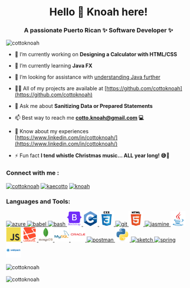 <!--
**cottoknoah/cottoknoah** is a ✨ _special_ ✨ repository because its `README.md` (this file) appears on your GitHub profile.

Here are some ideas to get you started:

- 🔭 I’m currently working on ...
- 🌱 I’m currently learning ...
- 👯 I’m looking to collaborate on ...
- 🤔 I’m looking for help with ...
- 💬 Ask me about ...
- 📫 How to reach me: ...
- 😄 Pronouns: ...
- ⚡ Fun fact: ...
-->

<h1 align="center">Hello 👋 Knoah here!</h1>
<h3 align="center">A passionate Puerto Rican ✨ Software Developer ✨ </h3>

<p align="left"> <img src="https://komarev.com/ghpvc/?username=cottoknoah&label=Profile%20views&color=0e75b6&style=flat" alt="cottoknoah" /> </p>

- 🔭 I’m currently working on **Designing a Calculator with HTML/CSS**

- 🌱 I’m currently learning **Java FX**

- 🤝 I’m looking for assistance with [understanding Java further](https://www.udemy.com/course/java-the-complete-java-developer-course/learn/lecture/15401006#announcements)

- 👨‍💻 All of my projects are available at [https://github.com/cottoknoah](https://github.com/cottoknoah)

- 💬 Ask me about **Sanitizing Data or Prepared Statements**

- 📫 Best way to reach me **cotto.knoah@gmail.com 💻**

- 📄 Know about my experiences [https://www.linkedin.com/in/cottoknoah/](https://www.linkedin.com/in/cottoknoah/)

- ⚡ Fun fact **I tend whistle Christmas music... ALL year long! 😅🎄**

<h3 align="left">Connect with me :</h3>
<p align="left">
<a href="https://linkedin.com/in/cottoknoah" target="blank"><img align="center" src="https://cdn.jsdelivr.net/npm/simple-icons@3.0.1/icons/linkedin.svg" alt="cottoknoah" height="30" width="40" /></a>
<a href="https://instagram.com/kaecotto" target="blank"><img align="center" src="https://cdn.jsdelivr.net/npm/simple-icons@3.0.1/icons/instagram.svg" alt="kaecotto" height="30" width="40" /></a>
<a href="https://www.hackerrank.com/knoah" target="blank"><img align="center" src="https://cdn.jsdelivr.net/npm/simple-icons@3.0.1/icons/hackerrank.svg" alt="knoah" height="30" width="40" /></a>
</p>

<h3 align="left">Languages and Tools:</h3>
<p align="left"> <a href="https://azure.microsoft.com/en-in/" target="_blank"> <img src="https://www.vectorlogo.zone/logos/microsoft_azure/microsoft_azure-icon.svg" alt="azure" width="40" height="40"/> </a> <a href="https://babeljs.io/" target="_blank"> <img src="https://www.vectorlogo.zone/logos/babeljs/babeljs-icon.svg" alt="babel" width="40" height="40"/> </a> <a href="https://www.gnu.org/software/bash/" target="_blank"> <img src="https://www.vectorlogo.zone/logos/gnu_bash/gnu_bash-icon.svg" alt="bash" width="40" height="40"/> </a> <a href="https://getbootstrap.com" target="_blank"> <img src="https://raw.githubusercontent.com/devicons/devicon/master/icons/bootstrap/bootstrap-plain-wordmark.svg" alt="bootstrap" width="40" height="40"/> </a> <a href="https://www.w3schools.com/cpp/" target="_blank"> <img src="https://raw.githubusercontent.com/devicons/devicon/master/icons/cplusplus/cplusplus-original.svg" alt="cplusplus" width="40" height="40"/> </a> <a href="https://www.w3schools.com/css/" target="_blank"> <img src="https://raw.githubusercontent.com/devicons/devicon/master/icons/css3/css3-original-wordmark.svg" alt="css3" width="40" height="40"/> </a> <a href="https://git-scm.com/" target="_blank"> <img src="https://www.vectorlogo.zone/logos/git-scm/git-scm-icon.svg" alt="git" width="40" height="40"/> </a> <a href="https://www.w3.org/html/" target="_blank"> <img src="https://raw.githubusercontent.com/devicons/devicon/master/icons/html5/html5-original-wordmark.svg" alt="html5" width="40" height="40"/> </a> <a href="https://jasmine.github.io/" target="_blank"> <img src="https://www.vectorlogo.zone/logos/jasmine/jasmine-icon.svg" alt="jasmine" width="40" height="40"/> </a> <a href="https://www.java.com" target="_blank"> <img src="https://raw.githubusercontent.com/devicons/devicon/master/icons/java/java-original.svg" alt="java" width="40" height="40"/> </a> <a href="https://developer.mozilla.org/en-US/docs/Web/JavaScript" target="_blank"> <img src="https://raw.githubusercontent.com/devicons/devicon/master/icons/javascript/javascript-original.svg" alt="javascript" width="40" height="40"/> </a> <a href="https://laravel.com/" target="_blank"> <img src="https://raw.githubusercontent.com/devicons/devicon/master/icons/laravel/laravel-plain-wordmark.svg" alt="laravel" width="40" height="40"/> </a> <a href="https://www.mongodb.com/" target="_blank"> <img src="https://raw.githubusercontent.com/devicons/devicon/master/icons/mongodb/mongodb-original-wordmark.svg" alt="mongodb" width="40" height="40"/> </a> <a href="https://www.mysql.com/" target="_blank"> <img src="https://raw.githubusercontent.com/devicons/devicon/master/icons/mysql/mysql-original-wordmark.svg" alt="mysql" width="40" height="40"/> </a> <a href="https://www.oracle.com/" target="_blank"> <img src="https://raw.githubusercontent.com/devicons/devicon/master/icons/oracle/oracle-original.svg" alt="oracle" width="40" height="40"/> </a> <a href="https://postman.com" target="_blank"> <img src="https://www.vectorlogo.zone/logos/getpostman/getpostman-icon.svg" alt="postman" width="40" height="40"/> </a> <a href="https://www.python.org" target="_blank"> <img src="https://raw.githubusercontent.com/devicons/devicon/master/icons/python/python-original.svg" alt="python" width="40" height="40"/> </a> <a href="https://www.sketch.com/" target="_blank"> <img src="https://www.vectorlogo.zone/logos/sketchapp/sketchapp-icon.svg" alt="sketch" width="40" height="40"/> </a> <a href="https://spring.io/" target="_blank"> <img src="https://www.vectorlogo.zone/logos/springio/springio-icon.svg" alt="spring" width="40" height="40"/> </a> <a href="https://webpack.js.org" target="_blank"> <img src="https://raw.githubusercontent.com/devicons/devicon/d00d0969292a6569d45b06d3f350f463a0107b0d/icons/webpack/webpack-original-wordmark.svg" alt="webpack" width="40" height="40"/> </a> </p>

<p><img align="center" src="https://github-readme-stats.vercel.app/api/top-langs?username=cottoknoah&show_icons=true&locale=en&layout=compact" alt="cottoknoah" /></p>

<p><img align="center" src="https://github-readme-streak-stats.herokuapp.com/?user=cottoknoah&" alt="cottoknoah" /></p>
